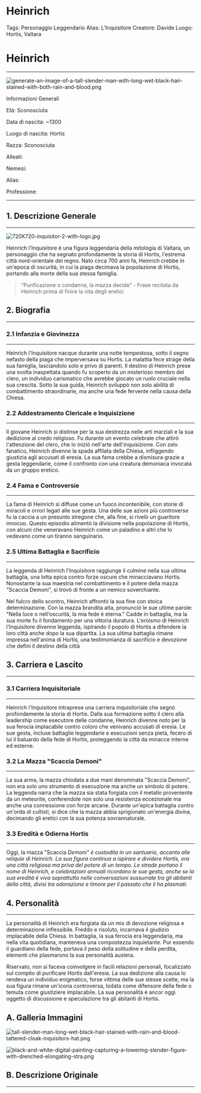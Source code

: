 # Heinrich

Tags: Personaggio Leggendario
Alias: L’Inquisitore
Creatore: Davide
Luogo: Hortis, Valtara

# Heinrich

---

![generate-an-image-of-a-tall-slender-man-with-long-wet-black-hair-stained-with-both-rain-and-blood.png](generate-an-image-of-a-tall-slender-man-with-long-wet-black-hair-stained-with-both-rain-and-blood.png)

Informazioni Generali

Età: Sconosciuta

Data di nascita: ~1300

Luogo di nascita: Hortis

Razza: Sconosciuta

Alleati:

Nemesi:

Alias:

Professione:

---

## 1. Descrizione Generale

---

![720X720-inquisitor-2-with-logo.jpg](720X720-inquisitor-2-with-logo.jpg)

Heinrich l'Inquisitore è una figura leggendaria della mitologia di Valtara, un personaggio che ha segnato profondamente la storia di Hortis, l'estrema città nord-orientale del regno. Nato circa 700 anni fa, Heinrich crebbe in un'epoca di oscurità, in cui la piaga decimava la popolazione di Hortis, portando alla morte della sua stessa famiglia.

> “Purificazione o condanna, la mazza decide” - Frase recitata da Heinrich prima di finire la vita degli eretici
> 

## 2. Biografia

---

### 2.1 **Infanzia e Giovinezza**

---

Heinrich l'Inquisitore nacque durante una notte tempestosa, sotto il segno nefasto della piaga che imperversava su Hortis. La malattia fece strage della sua famiglia, lasciandolo solo e privo di parenti. Il destino di Heinrich prese una svolta inaspettata quando fu scoperto da un misterioso membro del clero, un individuo carismatico che avrebbe giocato un ruolo cruciale nella sua crescita. Sotto la sua guida, Heinrich sviluppò non solo abilità di combattimento straordinarie, ma anche una fede fervente nella causa della Chiesa.

### 2.2 **Addestramento Clericale e Inquisizione**

---

Il giovane Heinrich si distinse per la sua destrezza nelle arti marziali e la sua dedizione al credo religioso. Fu durante un evento celebrale che attirò l'attenzione del clero, che lo iniziò nell'arte dell'inquisizione. Con zelo fanatico, Heinrich divenne la spada affilata della Chiesa, infliggendo giustizia agli accusati di eresia. La sua fama crebbe a dismisura grazie a gesta leggendarie, come il confronto con una creatura demoniaca invocata da un gruppo eretico.

### 2.4 **Fama e Controversie**

---

La fama di Heinrich si diffuse come un fuoco incontenibile, con storie di miracoli e orrori legati alle sue gesta. Una delle sue azioni più controverse fu la caccia a un presunto stregone che, alla fine, si rivelò un guaritore innocuo. Questo episodio alimentò la divisione nella popolazione di Hortis, con alcuni che veneravano Heinrich come un paladino e altri che lo vedevano come un tiranno sanguinario.

### 2.5 **Ultima Battaglia e Sacrificio**

---

La leggenda di Heinrich l'Inquisitore raggiunge il culmine nella sua ultima battaglia, una lotta epica contro forze oscure che minacciavano Hortis. Nonostante la sua maestria nel combattimento e il potere della mazza "Scaccia Demoni", si trovò di fronte a un nemico soverchiante.

Nel fulcro dello scontro, Heinrich affrontò la sua fine con stoica determinazione. Con la mazza brandita alta, pronunciò le sue ultime parole: "Nella luce o nell'oscurità, la mia fede è eterna." Cadde in battaglia, ma la sua morte fu il fondamento per una vittoria duratura. L'eroismo di Heinrich l'Inquisitore divenne leggenda, ispirando il popolo di Hortis a difendere la loro città anche dopo la sua dipartita. La sua ultima battaglia rimane impressa nell'anima di Hortis, una testimonianza di sacrificio e devozione che definì il destino della città

## 3. Carriera e Lascito

---

### 3.1 **Carriera Inquisitoriale**

---

Heinrich l'Inquisitore intraprese una carriera inquisitoriale che segnò profondamente la storia di Hortis. Dalla sua formazione sotto il clero alla leadership come esecutore delle condanne, Heinrich divenne noto per la sua ferocia implacabile contro coloro che venivano accusati di eresia. Le sue gesta, incluse battaglie leggendarie e esecuzioni senza pietà, fecero di lui il baluardo della fede di Hortis, proteggendo la città da minacce interne ed esterne.

### 3.2 **La Mazza "Scaccia Demoni"**

---

La sua arma, la mazza chiodata a due mani denominata "Scaccia Demoni", non era solo uno strumento di esecuzione ma anche un simbolo di potere. La leggenda narra che la mazza sia stata forgiata con il metallo proveniente da un meteorite, conferendole non solo una resistenza eccezionale ma anche una connessione con forze arcane. Durante un'epica battaglia contro un'orda di cultisti, si dice che la mazza abbia sprigionato un'energia divina, decimando gli eretici con la sua potenza sovrannaturale.

### 3.3 **Eredità e Odierna Hortis**

---

Oggi, la mazza "Scaccia *Demoni" è custodita in un santuario, accanto alle reliquie di Heinrich. La sua figura continua a ispirare e dividere Hortis, ora una città religiosa ma priva del potere di un tempo. Le strade portano il nome di Heinrich, e celebrazioni annuali ricordano le sue gesta, anche se la sua eredità è viva soprattutto nelle conversazioni sussurrate tra gli abitanti della città, divisi tra adorazione e timore per il passato che li ha plasmati.*

## 4. Personalità

---

La personalità di Heinrich era forgiata da un mix di devozione religiosa e determinazione inflessibile. Freddo e risoluto, incarnava il giudizio implacabile della Chiesa. In battaglia, la sua ferocia era leggendaria, ma nella vita quotidiana, manteneva una compostezza inquietante. Pur essendo il guardiano della fede, portava il peso della solitudine e della perdita, elementi che plasmarono la sua personalità austera.

Riservato, non si faceva coinvolgere in facili relazioni personali, focalizzato sul compito di purificare Hortis dall'eresia. La sua dedizione alla causa lo rendeva un individuo enigmatico, forse vittima delle sue stesse scelte, ma la sua figura rimane un'icona controversa, lodata come difensore della fede o temuta come giustiziere implacabile. La sua personalità è ancor oggi oggetto di discussione e speculazione tra gli abitanti di Hortis.

## A. Galleria Immagini

![tall-slender-man-long-wet-black-hair-stained-with-rain-and-blood-tattered-cloak-inquisitors-hat.png](tall-slender-man-long-wet-black-hair-stained-with-rain-and-blood-tattered-cloak-inquisitors-hat.png)

![black-and-white-digital-painting-capturing-a-towering-slender-figure-with-drenched-elongating-stra.png](black-and-white-digital-painting-capturing-a-towering-slender-figure-with-drenched-elongating-stra.png)

## B. Descrizione Originale

---